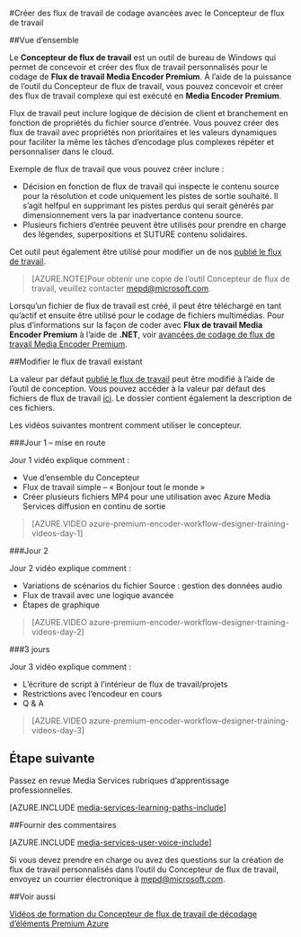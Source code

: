 <properties 
    pageTitle="Créer des flux de travail de codage avancées avec le Concepteur de flux de travail | Microsoft Azure" 
    description="Découvrez comment créer des flux de travail de codage avancées avec le Concepteur de flux de travail." 
    services="media-services" 
    documentationCenter="" 
    authors="anilmur" 
    manager="erikre" 
    editor=""/>

<tags 
    ms.service="media-services" 
    ms.workload="media" 
    ms.tgt_pltfrm="na" 
    ms.devlang="na" 
    ms.topic="article" 
    ms.date="09/15/2016"
    ms.author="juliako;johndeu;anilmur"/>


#<a name="create-advanced-encoding-workflows-with-workflow-designer"></a>Créer des flux de travail de codage avancées avec le Concepteur de flux de travail

##<a name="overview"></a>Vue d’ensemble

Le **Concepteur de flux de travail** est un outil de bureau de Windows qui permet de concevoir et créer des flux de travail personnalisés pour le codage de **Flux de travail Media Encoder Premium**.
À l’aide de la puissance de l’outil du Concepteur de flux de travail, vous pouvez concevoir et créer des flux de travail complexe qui est exécuté en **Media Encoder Premium**.  

Flux de travail peut inclure logique de décision de client et branchement en fonction de propriétés du fichier source d’entrée. Vous pouvez créer des flux de travail avec propriétés non prioritaires et les valeurs dynamiques pour faciliter la même les tâches d’encodage plus complexes répéter et personnaliser dans le cloud.

Exemple de flux de travail que vous pouvez créer inclure :

- Décision en fonction de flux de travail qui inspecte le contenu source pour la résolution et code uniquement les pistes de sortie souhaité.  Il s’agit helfpul en supprimant les pistes perdus qui serait générés par dimensionnement vers la par inadvertance contenu source.
- Plusieurs fichiers d’entrée peuvent être utilisés pour prendre en charge des légendes, superpositions et SUTURE contenu solidaires. 

Cet outil peut également être utilisé pour modifier un de nos [publié le flux de travail](media-services-workflow-designer.md#existing_workflows). 

>[AZURE.NOTE]Pour obtenir une copie de l’outil Concepteur de flux de travail, veuillez contacter mepd@microsoft.com.


Lorsqu’un fichier de flux de travail est créé, il peut être téléchargé en tant qu’actif et ensuite être utilisé pour le codage de fichiers multimédias. Pour plus d’informations sur la façon de coder avec **Flux de travail Media Encoder Premium** à l’aide de **.NET**, voir [avancées de codage de flux de travail Media Encoder Premium](media-services-encode-with-premium-workflow.md).

##<a id="existing_workflows"></a>Modifier le flux de travail existant

La valeur par défaut [publié le flux de travail](media-services-workflow-designer.md#existing_workflows) peut être modifié à l’aide de l’outil de conception. Vous pouvez accéder à la valeur par défaut des fichiers de flux de travail [ici](https://github.com/Azure/azure-media-services-samples/tree/master/Encoding%20Presets/VoD/MediaEncoderPremiumWorkfows). Le dossier contient également la description de ces fichiers.

Les vidéos suivantes montrent comment utiliser le concepteur.

###<a name="day-1--getting-started"></a>Jour 1 – mise en route

Jour 1 vidéo explique comment :

- Vue d’ensemble du Concepteur
- Flux de travail simple – « Bonjour tout le monde »
- Créer plusieurs fichiers MP4 pour une utilisation avec Azure Media Services diffusion en continu de sortie

> [AZURE.VIDEO azure-premium-encoder-workflow-designer-training-videos-day-1]

###<a name="day-2"></a>Jour 2

Jour 2 vidéo explique comment :

- Variations de scénarios du fichier Source : gestion des données audio
- Flux de travail avec une logique avancée
- Étapes de graphique

> [AZURE.VIDEO azure-premium-encoder-workflow-designer-training-videos-day-2]

###<a name="day-3"></a>3 jours

Jour 3 vidéo explique comment :

- L’écriture de script à l’intérieur de flux de travail/projets
- Restrictions avec l’encodeur en cours
- Q & A
 
> [AZURE.VIDEO azure-premium-encoder-workflow-designer-training-videos-day-3]


## <a name="next-step"></a>Étape suivante

Passez en revue Media Services rubriques d’apprentissage professionnelles.

[AZURE.INCLUDE [media-services-learning-paths-include](../../includes/media-services-learning-paths-include.md)]

##<a name="provide-feedback"></a>Fournir des commentaires

[AZURE.INCLUDE [media-services-user-voice-include](../../includes/media-services-user-voice-include.md)]


Si vous devez prendre en charge ou avez des questions sur la création de flux de travail personnalisés dans l’outil du Concepteur de flux de travail, envoyez un courrier électronique à mepd@microsoft.com.

##<a name="see-also"></a>Voir aussi

[Vidéos de formation du Concepteur de flux de travail de décodage d’éléments Premium Azure](http://johndeutscher.com/2015/07/06/azure-premium-encoder-workflow-designer-training-videos/)

